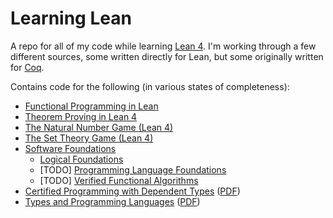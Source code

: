 # Learning Lean

A repo for all of my code while learning [Lean 4](https://github.com/leanprover/lean4).  I'm working through a few different sources, some written directly for Lean, but some originally written for [Coq](https://coq.inria.fr/).

Contains code for the following (in various states of completeness):

* [Functional Programming in Lean](https://lean-lang.org/functional_programming_in_lean)
* [Theorem Proving in Lean 4](https://lean-lang.org/theorem_proving_in_lean4)
* [The Natural Number Game (Lean 4)](https://adam.math.hhu.de/#/g/leanprover-community/nng4)
* [The Set Theory Game (Lean 4)](https://adam.math.hhu.de/#/g/djvelleman/stg4)
* [Software Foundations](https://softwarefoundations.cis.upenn.edu/)
  * [Logical Foundations](https://softwarefoundations.cis.upenn.edu/lf-current/index.html)
  * [TODO] [Programming Language Foundations](https://softwarefoundations.cis.upenn.edu/plf-current/index.html)
  * [TODO] [Verified Functional Algorithms](https://softwarefoundations.cis.upenn.edu/vfa-current/index.html)
* [Certified Programming with Dependent Types](http://adam.chlipala.net/cpdt/) ([PDF](http://adam.chlipala.net/cpdt/cpdt.pdf))
* [Types and Programming Languages](https://www.cis.upenn.edu/~bcpierce/tapl/) ([PDF](https://theswissbay.ch/pdf/Gentoomen%20Library/Maths/Comp%20Sci%20Math/Benjamin_C._Pierce-Types_and_Programming_Languages-The_MIT_Press%282002%29.pdf))
